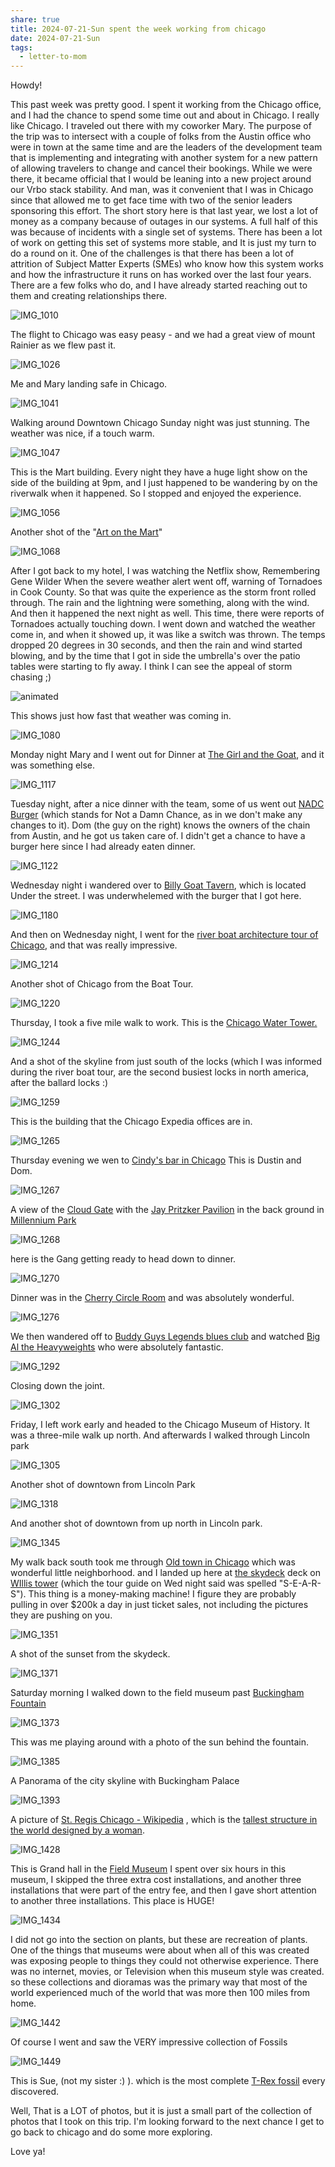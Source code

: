 ```yaml
---
share: true
title: 2024-07-21-Sun spent the week working from chicago
date: 2024-07-21-Sun
tags:
  - letter-to-mom
---
```

Howdy!

This past week was pretty good.  I spent it working from the Chicago office, and I had the chance to spend some time out and about in Chicago. I really like Chicago.   I traveled out there with my coworker Mary. The purpose of the trip was to intersect with a couple of folks from the Austin office who were in town at the same time and are the leaders of the development team that is implementing and integrating with another system for a new pattern of allowing travelers to change and cancel their bookings.    While we were there, it became official that I would be leaning into a new project around our Vrbo stack stability.   And man, was it convenient that I was in Chicago since that allowed me to get face time with two of the senior leaders sponsoring this effort.   The short story here is that last year, we lost a lot of money as a company because of outages in our systems.  A full half of this was because of incidents with a single set of systems.  There has been a lot of work on getting this set of systems more stable, and It is just my turn to do a round on it.  One of the challenges is that there has been a lot of attrition of Subject Matter Experts (SMEs) who know how this system works and how the infrastructure it runs on has worked over the last four years.   There are a few folks who do, and I have already started reaching out to them and creating relationships there.



![IMG_1010](../attachments/IMG_1010.png)

The flight to Chicago was easy peasy - and we had a great view of mount Rainier as we flew past it.

![IMG_1026](../attachments/IMG_1026.png)

Me and Mary landing safe in Chicago.

![IMG_1041](../attachments/IMG_1041.png)

Walking around Downtown Chicago Sunday night was just stunning.  The weather was nice, if a touch warm.

![IMG_1047](../attachments/IMG_1047.png)

This is the Mart building.  Every night they have a huge light show on the side of the building at 9pm, and I just happened to be wandering by on the riverwalk when it happened.  So I stopped and enjoyed the experience.

![IMG_1056](../attachments/IMG_1056.png)

Another shot of the "[Art on the Mart](https://artonthemart.com/)"

![IMG_1068](../attachments/IMG_1068.png)

After I got back to my hotel, I was watching the Netflix show, Remembering Gene Wilder  When the severe weather alert went off, warning of Tornadoes in Cook County.   So that was quite the experience as the storm front rolled through.    The rain and the lightning were something, along with the wind.  And then it happened the next night as well.  This time, there were reports of Tornadoes actually touching down.   I went down and watched the weather come in, and when it showed up, it was like a switch was thrown.  The temps dropped 20 degrees in 30 seconds, and then the rain and wind started blowing, and by the time that I got in side the umbrella's over the patio tables were starting to fly away.    I think I can see the appeal of storm chasing ;) 

![animated](../attachments/animated.gif)

This shows just how fast that weather was coming in.

![IMG_1080](../attachments/IMG_1080.png)

Monday night Mary and I went out for Dinner at [The Girl and the Goat](https://www.girlandthegoat.com/), and it was something else. 

![IMG_1117](../attachments/IMG_1117.png)

Tuesday night, after a nice dinner with the team, some of us went out [NADC Burger](https://www.nadcburger.com/) (which stands for Not a Damn Chance, as in we don't make any changes to it). Dom (the guy on the right) knows the owners of the chain from Austin, and he got us taken care of.  I didn't get a chance to have a burger here since I had already eaten dinner.

![IMG_1122](../attachments/IMG_1122.png)

Wednesday night i wandered over to [Billy Goat Tavern](http://www.billygoattavern.com), which is located Under the street.  I was underwhelemed with the burger that I got here.

![IMG_1180](../attachments/IMG_1180.png)

And then on Wednesday night, I went for the [river boat architecture tour of Chicago](https://www.wendellaboats.com), and that was really impressive.   

![IMG_1214](../attachments/IMG_1214.png)

Another shot of Chicago from the Boat Tour.

![IMG_1220](../attachments/IMG_1220.png)

Thursday, I took a five mile walk to work.  This is the [Chicago Water Tower.](https://en.wikipedia.org/wiki/Chicago_Water_Tower)


![IMG_1244](../attachments/IMG_1244.png)

And a shot of the skyline from just south of the locks (which I was informed during the river boat tour, are the second busiest locks in north america, after the ballard locks :) 

![IMG_1259](../attachments/IMG_1259.png)

This is the building that the Chicago Expedia offices are in.

![IMG_1265](../attachments/IMG_1265.png)

Thursday evening we wen to [Cindy's bar in Chicago](http://www.cindysrooftop.com/) This is Dustin and Dom.

![IMG_1267](../attachments/IMG_1267.png)

A view of the [Cloud Gate](https://millenniumparkfoundation.org/art-architecture/cloud-gate/) with the [Jay Pritzker Pavilion](https://www.cityofchicago.org/city/en/depts/dca/supp_info/millennium_park.html) in the back ground in [Millennium Park](https://www.chicago.gov/city/en/depts/dca/supp_info/millennium_park.html)


![IMG_1268](../attachments/IMG_1268.png)

here is the Gang getting ready to head down to dinner.

![IMG_1270](../attachments/IMG_1270.png)

Dinner was in the [Cherry Circle Room](https://www.chicagoathletichotel.com/restaurants/cherry-circle) and was absolutely wonderful.


![IMG_1276](../attachments/IMG_1276.png)

We then wandered off to [Buddy Guys Legends blues club](https://buddyguy.com/) and watched [Big Al the Heavyweights](https://www.bigal.net) who were absolutely fantastic.

![IMG_1292](../attachments/IMG_1292.png)

Closing down the joint.

![IMG_1302](../attachments/IMG_1302.png)

Friday, I left work early and headed to the Chicago Museum of History. It was a three-mile walk up north.  And afterwards I walked through Lincoln park  

![IMG_1305](../attachments/IMG_1305.png)

Another shot of downtown from Lincoln Park

![IMG_1318](../attachments/IMG_1318.png)

And another shot of downtown from up north in Lincoln park.  

![IMG_1345](../attachments/IMG_1345.png)

My walk back south took me through [Old town in Chicago](https://en.wikipedia.org/wiki/Old_Town,_Chicago) which was wonderful little neighborhood.  and I landed up here at [the skydeck](https://theskydeck.com/) deck on [WIllis tower](https://www.willistower.com) (which the tour guide on Wed night said was spelled "S-E-A-R-S").  This thing is a money-making machine!    I figure they are probably pulling in over $200k a day in just ticket sales, not including the pictures they are pushing on you.  

![IMG_1351](../attachments/IMG_1351.png)

A shot of the sunset from the skydeck.

![IMG_1371](../attachments/IMG_1371.png)

Saturday morning I walked down to the field museum past [Buckingham Fountain](https://en.wikipedia.org/wiki/Buckingham_Fountain)  

![IMG_1373](../attachments/IMG_1373.png)

This was me playing around with a photo of the sun behind the fountain.

![IMG_1385](../attachments/IMG_1385.png)

A Panorama of the city skyline with Buckingham Palace

![IMG_1393](../attachments/IMG_1393.png)

A picture of [St. Regis Chicago - Wikipedia](https://en.wikipedia.org/wiki/St._Regis_Chicago) , which is the [tallest structure in the world designed by a woman](https://en.wikipedia.org/wiki/List_of_tallest_buildings_designed_by_women).


![IMG_1428](../attachments/IMG_1428.png)

This is Grand hall in the [Field Museum](https://www.fieldmuseum.org) I spent over six hours in this museum, I skipped the three extra cost installations, and another three installations that were part of the entry fee, and then I gave short attention to another three installations.  This place is HUGE!

![IMG_1434](../attachments/IMG_1434.png)

I did not go into the section on plants, but these are recreation of plants.  One of the things that museums were about when all of this was created was exposing people to things they could not otherwise experience.   There was no internet, movies, or Television when this museum style was created.  so these collections and dioramas was the primary way that most of the world experienced much of the world that was more then 100 miles from home.  

![IMG_1442](../attachments/IMG_1442.png)

Of course I went and saw the VERY impressive collection of Fossils

![IMG_1449](../attachments/IMG_1449.png)

This is Sue, (not my sister :) ). which is the most complete [T-Rex fossil](https://en.wikipedia.org/wiki/Sue_(dinosaur)) every discovered.

Well,  That is a LOT of photos, but it is just a small part of the collection of photos that I took on this trip.    I'm looking forward to the next chance I get to go back to chicago and do some more exploring.

Love ya!
